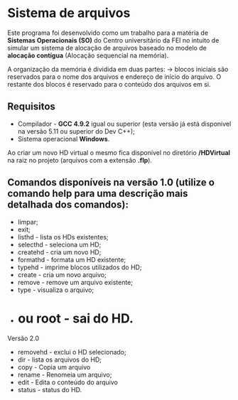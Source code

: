 Sistema de arquivos
===================================================

Este programa foi desenvolvido como um trabalho para a matéria de **Sistemas Operacionais (SO)** do Centro universitário da FEI no intuito de simular um sistema de alocação de arquivos baseado no modelo de **alocação contígua** (Alocação sequencial na memória).

A organização da memória é dividida em duas partes:
   -> blocos iniciais são reservados para o nome dos arquivos e endereço de início do arquivo. O restante dos blocos é reservado para o conteúdo dos arquivos em si.
   
## Requisitos

* Compilador - **GCC 4.9.2** igual ou superior (esta versão já está disponível na versão 5.11 ou superior do Dev C++);
* Sistema operacional **Windows**.

Ao criar um novo HD virtual o mesmo fica disponível no diretório **/HDVirtual** na raiz no projeto (arquivos com a extensão **.flp**).

## Comandos disponíveis na versão 1.0 (utilize o comando help para uma descrição mais detalhada dos comandos):

* limpar;
* exit;
* listhd - lista os HDs existentes;
* selecthd - seleciona um HD;
* createhd - cria um novo HD;
* formathd - formata um HD existente;
* typehd - imprime blocos utilizados do HD;
* create - cria um novo arquivo;
* remove - remove um arquivo existente;
* type - visualiza o arquivo;
* # ou root - sai do HD.

Versão 2.0
* removehd - exclui o HD selecionado;
* dir - lista os arquivos do HD;
* copy - Copia um arquivo
* rename - Renomeia um arquivo;
* edit - Edita o conteúdo do arquivo
* status - status do HD.

